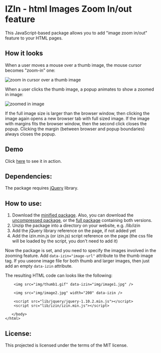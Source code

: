 IZIn - html Images Zoom In/out feature
======================================

This JavaScript-based package allows you to add "image zoom in/out" feature to your HTML pages.

How it looks
-----------

When a user moves a mouse over a thumb image, the mouse cursor becomes "zoom-in" one:

![zoom in cursor over a thumb image](http://szyryanov.github.io/Portfolio/IZIn/readme-images/thumb-mouse-over.gif)

When a user clicks the thumb image, a popup animates to show a zoomed in image:

![zoomed in image](http://szyryanov.github.io/Portfolio/IZIn/readme-images/zoomed-in-image.gif)

If the full image size is larger than the browser window, then clicking the image again opens a new browser tab with full sized image. If the image with margins fits the browser window, then the second click closes the popup. Clicking the margin (between browser and popup boundaries) always closes the popup.

Demo
-----------

Click [here](http://szyryanov.github.io/Portfolio/IZIn/index.html) to see it in action.

Dependencies:
-------------

The package requires [jQuery](http://jquery.com) library.

How to use:
-----------

1. Download the [minified package](http://szyryanov.github.io/Portfolio/IZIn/dist/izin.min.zip). Also, you can download the [uncompressed package](http://szyryanov.github.io/Portfolio/IZIn/dist/izin.dev.zip), or the [full package](http://szyryanov.github.io/Portfolio/IZIn/dist/izin.zip) containing both versions.
2. Unzip the package into a directory on your website, e.g. /lib/izin
3. Add the jQuery library reference on the page, if not added yet
4. Add the izin.min.js (or izin.js) script reference on the page (the css file will be loaded by the script, you don't need to add it)

Now the package is set, and you need to specify the images involved in the zooming feature.
Add `data-izin="image-url"` attribute to the thumb image tag. If you useone image file for both thumb and larger images, then just add an empty `data-izin` attribute.

The resulting HTML code can looks like the following:

    	<img src="img/thumb1.gif" data-izin="img/image1.jpg" />    
		
		<img src="img/image2.jpg" width="200" data-izin /> 

    	<script src="lib/jquery/jquery-1.10.2.min.js"></script>
    	<script src="lib/izin/izin.min.js"></script>

	   </body>
	</html>

License:
--------

This projected is licensed under the terms of the MIT license.